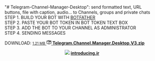 "# Telegram-Channel-Manager-Desktop": send formatted text, URL buttons, file with caption, audio... to Channels, groups and private chats
STEP 1. BUILD YOUR BOT WITH <a href="https://telegram.me/BotFather">BOTFATHER</a></br>
STEP 2. PASTE YOUR BOT TOKEN IN BOT TOKEN TEXT BOX </br>
STEP 3. ADD THE BOT TO YOUR CHANNEL AS ADMINISTRATOR</br>
STEP 4. SENDING MESSAGES </br>

DOWNLOAD: <a href="http://introducing.ir/wp-content/uploads/2016/05/Telegram-Channel-Manager-Desktop-V3.zip">
              <small class="text-gray float-right">1.21 MB</small>
              <svg aria-hidden="true" class="octicon octicon-package text-gray" height="16" version="1.1" viewBox="0 0 16 16" width="16"><path d="M1 4.27v7.47c0 .45.3.84.75.97l6.5 1.73c.16.05.34.05.5 0l6.5-1.73c.45-.13.75-.52.75-.97V4.27c0-.45-.3-.84-.75-.97l-6.5-1.74a1.4 1.4 0 0 0-.5 0L1.75 3.3c-.45.13-.75.52-.75.97zm7 9.09l-6-1.59V5l6 1.61v6.75zM2 4l2.5-.67L11 5.06l-2.5.67L2 4zm13 7.77l-6 1.59V6.61l2-.55V8.5l2-.53V5.53L15 5v6.77zm-2-7.24L6.5 2.8l2-.53L15 4l-2 .53z"></path></svg>
              <strong>Telegram.Channel.Manager.Desktop.V3.zip</strong>
            </a>

<p align="center">
  <img src="http://introducing.ir/wp-content/uploads/2016/05/App.jpg"/>
    <a href="http://introducing.ir/"><strong>introducing.ir</strong></a>
    </p>

    


